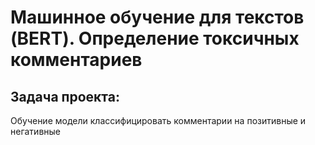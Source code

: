 # Машинное обучение для текстов (BERT). Определение токсичных комментариев

## Задача проекта:
Обучение модели классифицировать комментарии на позитивные и негативные
